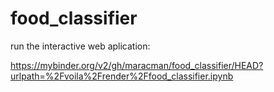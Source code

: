 # food_classifier

run the interactive web aplication:

https://mybinder.org/v2/gh/maracman/food_classifier/HEAD?urlpath=%2Fvoila%2Frender%2Ffood_classifier.ipynb
